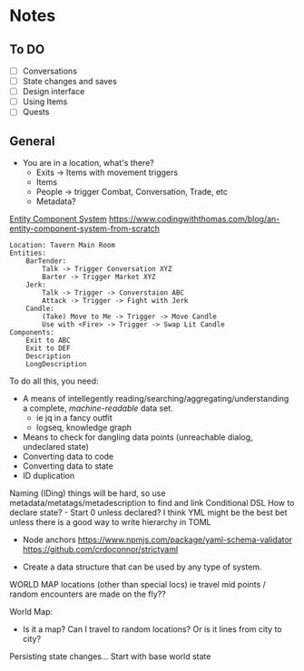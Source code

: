 # Notes

## To DO
- [ ] Conversations
- [ ] State changes and saves
- [ ] Design interface
- [ ] Using Items
- [ ] Quests 

## General

- You are in a location, what's there?
	- Exits -> Items with movement triggers
	- Items
	- People -> trigger Combat, Conversation, Trade, etc
	- Metadata?

[Entity Component System](https://en.wikipedia.org/wiki/Entity_component_system)
https://www.codingwiththomas.com/blog/an-entity-component-system-from-scratch
```
Location: Tavern Main Room
Entities:
	BarTender:
		Talk -> Trigger Conversation XYZ
		Barter -> Trigger Market XYZ
	Jerk:
		Talk -> Trigger -> Converstaion ABC
		Attack -> Trigger -> Fight with Jerk
	Candle:
		(Take) Move to Me -> Trigger -> Move Candle
		Use with <Fire> -> Trigger -> Swap Lit Candle
Components:
	Exit to ABC
	Exit to DEF
	Description
	LongDescription
```

To do all this, you need:
- A means of intellegently reading/searching/aggregating/understanding a complete, _machine-readable_ data set.
	- ie jq in a fancy outfit
	- logseq, knowledge graph
- Means to check for dangling data points (unreachable dialog, undeclared state)
- Converting data to code
- Converting data to state
- ID duplication

Naming (IDing) things will be hard, so use metadata/metatags/metadescription to find and link
Conditional DSL
How to declare state? - Start 0 unless declared?
I think YML might be the best bet unless there is a good way to write hierarchy in TOML
- Node anchors
https://www.npmjs.com/package/yaml-schema-validator
https://github.com/crdoconnor/strictyaml


- Create a data structure that can be used by any type of system.

WORLD MAP locations (other than special locs) ie travel mid points / random encounters are made on the fly??

World Map:
 - Is it a map? Can I travel to random locations? Or is it lines from city to city?


Persisting state changes...
Start with base world state